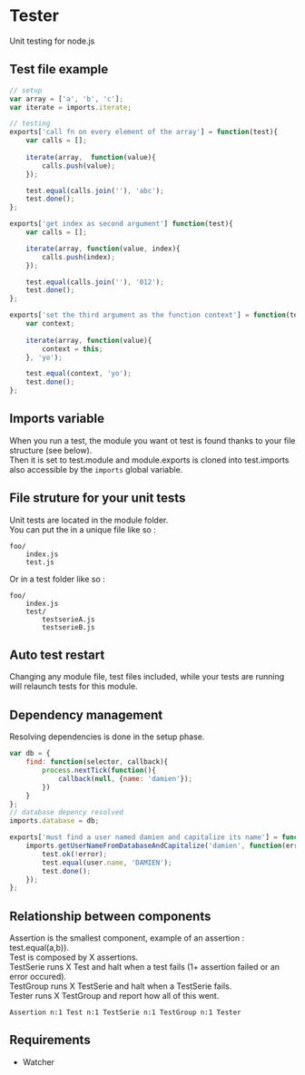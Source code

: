 Tester
=============

Unit testing for node.js

## Test file example

```javascript
// setup
var array = ['a', 'b', 'c'];
var iterate = imports.iterate;

// testing
exports['call fn on every element of the array'] = function(test){
	var calls = [];
		
	iterate(array,  function(value){
		calls.push(value);
	});

	test.equal(calls.join(''), 'abc');
	test.done();
};

exports['get index as second argument'] function(test){
	var calls = [];

	iterate(array, function(value, index){
		calls.push(index);
	});

	test.equal(calls.join(''), '012');
	test.done();
};

exports['set the third argument as the function context'] = function(test){
	var context;
	
	iterate(array, function(value){
		context = this;
	}, 'yo');

	test.equal(context, 'yo');
	test.done();
};
```

## Imports variable

When you run a test, the module you want ot test is found thanks to your file structure (see below).  
Then it is set to test.module and module.exports is cloned into test.imports also accessible by the `imports` global variable.  

## File struture for your unit tests

Unit tests are located in the module folder.  
You can put the in a unique file like so  :

```
foo/
	index.js
	test.js
```

Or in a test folder like so :

```
foo/
	index.js
	test/
		testserieA.js
		testserieB.js
```

## Auto test restart

Changing any module file, test files included, while your tests are running will relaunch tests for this module.

## Dependency management

Resolving dependencies is done in the setup phase.    

```javascript
var db = {
	find: function(selector, callback){
	 	process.nextTick(function(){
	 		callback(null, {name: 'damien'});
	 	})
	}
};
// database depency resolved
imports.database = db;

exports['must find a user named damien and capitalize its name'] = function(test){
	imports.getUserNameFromDatabaseAndCapitalize('damien', function(error, user){
		test.ok(!error);
		test.equal(user.name, 'DAMIEN');
		test.done();
	});
};

```

## Relationship between components

Assertion is the smallest component, example of an assertion : test.equal(a,b)).  
Test is composed by X assertions.  
TestSerie runs X Test and halt when a test fails (1+ assertion failed or an error occured).  
TestGroup runs X TestSerie and halt when a TestSerie fails.  
Tester runs X TestGroup and report how all of this went.

```
Assertion n:1 Test n:1 TestSerie n:1 TestGroup n:1 Tester
```

## Requirements

- Watcher
